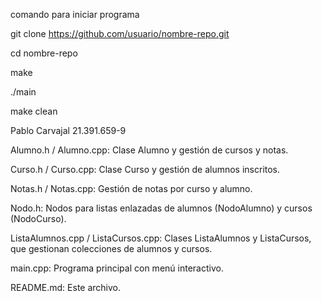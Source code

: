 comando para iniciar programa

git clone https://github.com/usuario/nombre-repo.git

cd nombre-repo

make

./main

make clean

Pablo Carvajal 21.391.659-9

Alumno.h / Alumno.cpp: Clase Alumno y gestión de cursos y notas.

Curso.h / Curso.cpp: Clase Curso y gestión de alumnos inscritos.

Notas.h / Notas.cpp: Gestión de notas por curso y alumno.

Nodo.h: Nodos para listas enlazadas de alumnos (NodoAlumno) y cursos (NodoCurso).

ListaAlumnos.cpp / ListaCursos.cpp: Clases ListaAlumnos y ListaCursos, que gestionan colecciones de alumnos y cursos.

main.cpp: Programa principal con menú interactivo.

README.md: Este archivo.
